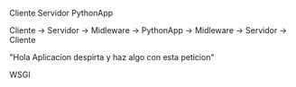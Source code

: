 Cliente 
Servidor
PythonApp

Cliente -> Servidor -> Midleware ->
PythonApp -> Midleware -> 
Servidor
-> Cliente

"Hola Aplicacion despirta y haz algo con esta peticion"

WSGI
